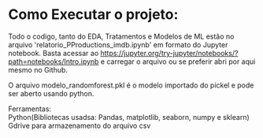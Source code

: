 # Como Executar o projeto:

Todo o codigo, tanto do EDA, Tratamentos e Modelos de ML estão no arquivo 'relatorio_PProductions_imdb.ipynb' em formato do Jupyter notebook. Basta acessar ao <url>https://jupyter.org/try-jupyter/notebooks/?path=notebooks/Intro.ipynb</url> e carregar o arquivo ou se preferir abri por aqui mesmo no Github.

O arquivo modelo_randomforest.pkl é o modelo importado do pickel e pode ser aberto usando python.

Ferramentas:  
Python(Bibliotecas usadsa: Pandas, matplotlib, seaborn, numpy e sklearn)  
Gdrive para armazenamento do arquivo csv

